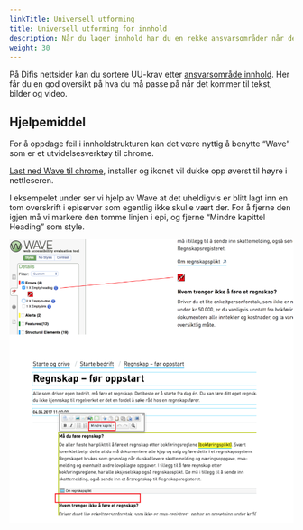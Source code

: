 ```yaml
---
linkTitle: Universell utforming
title: Universell utforming for innhold
description: Når du lager innhold har du en rekke ansvarsområder når det kommer til universell utforming. 
weight: 30
---
```


På Difis nettsider kan du sortere UU-krav etter [ansvarsområde innhold](https://uu.difi.no/krav-og-regelverk/wcag-20-standarden). Her får du en god oversikt på hva du må passe på når det kommer til tekst, bilder og video.

## Hjelpemiddel 
For å oppdage feil i innholdstrukturen kan det være nyttig å benytte “Wave” som er et utvidelsesverktøy til chrome.

[Last ned Wave til chrome](https://chrome.google.com/webstore/detail/wave-evaluation-tool/jbbplnpkjmmeebjpijfedlgcdilocofh), installer og ikonet vil dukke opp øverst til høyre i nettleseren.

I eksempelet under ser vi hjelp av Wave at det uheldigvis er blitt lagt inn en tom overskrift i episerver som egentlig ikke skulle vært der. For å fjerne den igjen må vi markere den tomme linjen i epi, og fjerne “Mindre kapittel Heading” som style.

![Wave eksempel](wave-eksempel.png)

